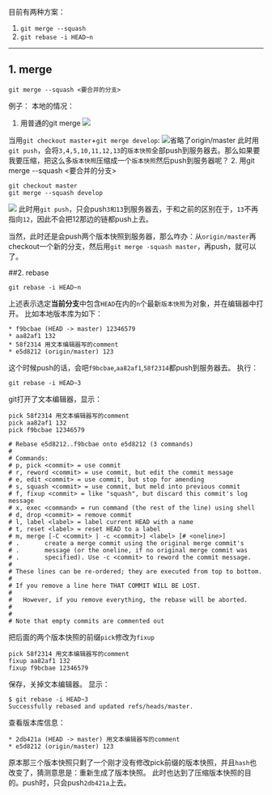 目前有两种方案：
1. `git merge --squash`
2. `git rebase -i HEAD~n`
 ---

## 1. merge
```
git merge --squash <要合并的分支>
```
例子：
本地的情况：
1. 用普通的git merge
![](https://upload-images.jianshu.io/upload_images/7177220-53c5c615c305f866.png?imageMogr2/auto-orient/strip%7CimageView2/2/w/1240)

当用`git checkout master`+`git merge develop`:
![省略了origin/master](https://upload-images.jianshu.io/upload_images/7177220-3107771c580978e7.png?imageMogr2/auto-orient/strip%7CimageView2/2/w/1240)
此时用`git push`，会将`3,4,5,10,11,12,13`的`版本快照`全部push到服务器去。那么如果要我要压缩，把这么多`版本快照`压缩成一个`版本快照`然后push到服务器呢？
2. 用git merge --squash <要合并的分支>
```
git checkout master
git merge --squash develop
```
![](https://upload-images.jianshu.io/upload_images/7177220-89cdac30f2f2e579.png?imageMogr2/auto-orient/strip%7CimageView2/2/w/1240)
此时用`git push`，只会push`3和13`到服务器去，于和之前的区别在于，`13`不再指向`12`，因此不会把12那边的链都push上去。

当然，此时还是会push两个版本快照到服务器，那么咋办：从`origin/master`再checkout一个新的分支，然后用`git merge -squash master`，再push，就可以了。

##2. rebase
```
git rebase -i HEAD~n
```
上述表示选定**当前分支**中包含`HEAD`在内的`n`个最新`版本快照`为对象，并在编辑器中打开。
比如本地版本库为如下：
``` git
* f9bcbae (HEAD -> master) 12346579
* aa82af1 132
* 58f2314 用文本编辑器写的comment
* e5d8212 (origin/master) 123
```
这个时候push的话，会吧`f9bcbae`,`aa82af1`,`58f2314`都push到服务器去。
执行：
```
git rebase -i HEAD~3
```
git打开了文本编辑器，显示：
```
pick 58f2314 用文本编辑器写的comment
pick aa82af1 132
pick f9bcbae 12346579

# Rebase e5d8212..f9bcbae onto e5d8212 (3 commands)
#
# Commands:
# p, pick <commit> = use commit
# r, reword <commit> = use commit, but edit the commit message
# e, edit <commit> = use commit, but stop for amending
# s, squash <commit> = use commit, but meld into previous commit
# f, fixup <commit> = like "squash", but discard this commit's log message
# x, exec <command> = run command (the rest of the line) using shell
# d, drop <commit> = remove commit
# l, label <label> = label current HEAD with a name
# t, reset <label> = reset HEAD to a label
# m, merge [-C <commit> | -c <commit>] <label> [# <oneline>]
# .       create a merge commit using the original merge commit's
# .       message (or the oneline, if no original merge commit was
# .       specified). Use -c <commit> to reword the commit message.
#
# These lines can be re-ordered; they are executed from top to bottom.
#
# If you remove a line here THAT COMMIT WILL BE LOST.
#
#	However, if you remove everything, the rebase will be aborted.
#
#	
# Note that empty commits are commented out
```
把后面的两个版本快照的前缀`pick`修改为`fixup`
```
pick 58f2314 用文本编辑器写的comment
fixup aa82af1 132
fixup f9bcbae 12346579
```
保存，关掉文本编辑器。
显示：
```
$ git rebase -i HEAD~3
Successfully rebased and updated refs/heads/master.
```
查看版本库信息：
```
* 2db421a (HEAD -> master) 用文本编辑器写的comment
* e5d8212 (origin/master) 123
```
原本那三个版本快照只剩了一个刚才没有修改pick前缀的版本快照，并且`hash`也改变了，猜测意思是：重新生成了版本快照。
此时也达到了压缩版本快照的目的。push时，只会push`2db421a`上去。
